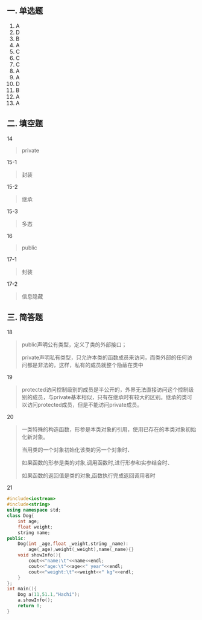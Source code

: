 ## 一. 单选题


1.   A
2.   D
3.   B
4.   A
5.   C
6.   C
7.   C
8.   A
9.   A
10.   D
11.   B
12.   A
13.   A

## 二. 填空题

14

>   private

15-1

>   封装

15-2

>   继承

15-3

>   多态

16

>   public

17-1

>   封装

17-2

>   信息隐藏

## 三. 简答题

18

>   public声明公有类型，定义了类的外部接口；
>
>   private声明私有类型，只允许本类的函数成员来访问，而类外部的任何访问都是非法的，这样，私有的成员就整个隐蔽在类中

19

>   protected访问控制级别的成员是半公开的，外界无法直接访问这个控制级别的成员，与private基本相似，只有在继承时有较大的区别。继承的类可以访问protected成员，但是不能访问private成员。

20

>   一类特殊的构造函数，形参是本类对象的引用，使用已存在的本类对象初始化新对象。
>
>   
>
>   当用类的一个对象初始化该类的另一个对象时、
>
>   如果函数的形参是类的对象,调用函数时,进行形参和实参结合时、
>
>   如果函数的返回值是类的对象,函数执行完成返回调用者时

21

```cpp
#include<iostream>
#include<string>
using namespace std;
class Dog{
	int age;
	float weight;
	string name;
public:
	Dog(int _age,float _weight,string _name):
		age(_age),weight(_weight),name(_name){}
	void showInfo(){
		cout<<"name:\t"<<name<<endl;
		cout<<"age:\t"<<age<<" year"<<endl;
		cout<<"weight:\t"<<weight<<" kg"<<endl;
	}
};
int main(){
	Dog a(11,51.1,"Hachi");
	a.showInfo();
	return 0;
}
```

